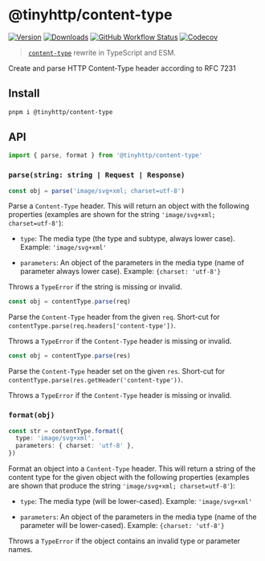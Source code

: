 # @tinyhttp/content-type

[![Version][v-badge-url]][npm-url] [![Downloads][dl-badge-url]][npm-url] [![GitHub Workflow Status][gh-actions-img]][github-actions] [![Codecov][cov-badge-url]][cov-url]

> [`content-type`](https://github.com/jshttp/content-type) rewrite in TypeScript and ESM.

Create and parse HTTP Content-Type header according to RFC 7231

## Install

```sh
pnpm i @tinyhttp/content-type
```

## API

```ts
import { parse, format } from '@tinyhttp/content-type'
```

### `parse(string: string | Request | Response)`

```ts
const obj = parse('image/svg+xml; charset=utf-8')
```

Parse a `Content-Type` header. This will return an object with the following
properties (examples are shown for the string `'image/svg+xml; charset=utf-8'`):

- `type`: The media type (the type and subtype, always lower case).
  Example: `'image/svg+xml'`

- `parameters`: An object of the parameters in the media type (name of parameter
  always lower case). Example: `{charset: 'utf-8'}`

Throws a `TypeError` if the string is missing or invalid.

```ts
const obj = contentType.parse(req)
```

Parse the `Content-Type` header from the given `req`. Short-cut for
`contentType.parse(req.headers['content-type'])`.

Throws a `TypeError` if the `Content-Type` header is missing or invalid.

```js
const obj = contentType.parse(res)
```

Parse the `Content-Type` header set on the given `res`. Short-cut for
`contentType.parse(res.getHeader('content-type'))`.

Throws a `TypeError` if the `Content-Type` header is missing or invalid.

### `format(obj)`

```ts
const str = contentType.format({
  type: 'image/svg+xml',
  parameters: { charset: 'utf-8' },
})
```

Format an object into a `Content-Type` header. This will return a string of the
content type for the given object with the following properties (examples are
shown that produce the string `'image/svg+xml; charset=utf-8'`):

- `type`: The media type (will be lower-cased). Example: `'image/svg+xml'`

- `parameters`: An object of the parameters in the media type (name of the
  parameter will be lower-cased). Example: `{charset: 'utf-8'}`

Throws a `TypeError` if the object contains an invalid type or parameter names.

[v-badge-url]: https://img.shields.io/npm/v/@tinyhttp/content-type.svg?style=for-the-badge&color=FF69B4&label=&logo=npm
[npm-url]: https://www.npmjs.com/package/@tinyhttp/content-type
[cov-badge-url]: https://img.shields.io/coveralls/github/tinyhttp/content-type?style=for-the-badge&color=FF69B4
[cov-url]: https://coveralls.io/github/tinyhttp/@tinyhttp/content-type
[dl-badge-url]: https://img.shields.io/npm/dt/@tinyhttp/content-type?style=for-the-badge&color=FF69B4
[github-actions]: https://github.com/tinyhttp/content-type/actions
[gh-actions-img]: https://img.shields.io/github/actions/workflow/status/tinyhttp/content-type/ci.yml?branch=master&style=for-the-badge&color=FF69B4&label=&logo=github
